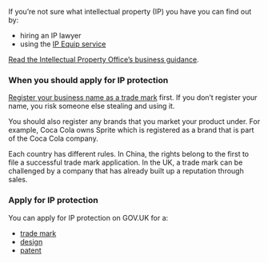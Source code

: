 If you&rsquo;re not sure what intellectual property (IP) you have you can find out by:

- hiring an IP lawyer
- using the [IP Equip service](http://www.ipo.gov.uk/blogs/equip/ "IP Equip service") 

[Read the Intellectual Property Office&rsquo;s business guidance](https://www.gov.uk/government/collections/ip-for-business-events-guidance-tools-and-case-studies#business-guidance "IPO business guidance").

### When you should apply for IP protection

[Register your business name as a trade mark](https://www.gov.uk/how-to-register-a-trade-mark "How to register a trademark - GOV.UK") first. If you don&rsquo;t register your name, you risk someone else stealing and using it. 

You should also register any brands that you market your product under. For example, Coca Cola owns Sprite which is registered as a brand that is part of the Coca Cola company.

Each country has different rules. In China, the rights belong to the first to file a successful trade mark application. In the UK, a trade mark can be challenged by a company that has already built up a reputation through sales. 

### Apply for IP protection

You can apply for IP protection on GOV.UK for a:

- [trade mark](https://www.gov.uk/how-to-register-a-trade-mark/apply "How to register a trademark - GOV.UK")
- [design](https://www.gov.uk/register-a-design/apply "Register a design: Apply - GOV.UK")
- [patent](https://www.gov.uk/patent-your-invention/apply-for-a-patent "Patenting your invention: apply for a patent - GOV.UK")
